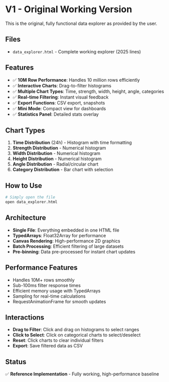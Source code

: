 # V1 - Original Working Version

This is the original, fully functional data explorer as provided by the user.

## Files
- `data_explorer.html` - Complete working explorer (2025 lines)

## Features
- ✅ **10M Row Performance**: Handles 10 million rows efficiently
- ✅ **Interactive Charts**: Drag-to-filter histograms
- ✅ **Multiple Chart Types**: Time, strength, width, height, angle, categories
- ✅ **Real-time Filtering**: Instant visual feedback
- ✅ **Export Functions**: CSV export, snapshots
- ✅ **Mini Mode**: Compact view for dashboards
- ✅ **Statistics Panel**: Detailed stats overlay

## Chart Types
1. **Time Distribution** (24h) - Histogram with time formatting
2. **Strength Distribution** - Numerical histogram
3. **Width Distribution** - Numerical histogram  
4. **Height Distribution** - Numerical histogram
5. **Angle Distribution** - Radial/circular chart
6. **Category Distribution** - Bar chart with selection

## How to Use
```bash
# Simply open the file
open data_explorer.html
```

## Architecture
- **Single File**: Everything embedded in one HTML file
- **TypedArrays**: Float32Array for performance
- **Canvas Rendering**: High-performance 2D graphics
- **Batch Processing**: Efficient filtering of large datasets
- **Pre-binning**: Data pre-processed for instant chart updates

## Performance Features
- Handles 10M+ rows smoothly
- Sub-100ms filter response times
- Efficient memory usage with TypedArrays
- Sampling for real-time calculations
- RequestAnimationFrame for smooth updates

## Interactions
- **Drag to Filter**: Click and drag on histograms to select ranges
- **Click to Select**: Click on categorical charts to select/deselect
- **Reset**: Click charts to clear individual filters
- **Export**: Save filtered data as CSV

## Status
✅ **Reference Implementation** - Fully working, high-performance baseline
